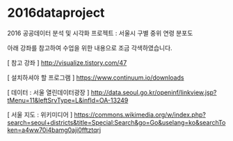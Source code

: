 # 2016dataproject
2016 공공데이터 분석 및 시각화 프로젝트 : 서울시 구별 중위 연령 분포도

아래 강좌를 참고하여 수업을 위한 내용으로 조금 각색하였습니다.

[ 참고 강좌 ]
http://visualize.tistory.com/47

[ 설치하셔야 할 프로그램 ]
https://www.continuum.io/downloads

[ 데이터 : 서울 열린데이터광장 ]
http://data.seoul.go.kr/openinf/linkview.jsp?tMenu=11&leftSrvType=L&infId=OA-13249

[ 서울 지도 : 위키미디어 ]
https://commons.wikimedia.org/w/index.php?search=seoul+districts&title=Special:Search&go=Go&uselang=ko&searchToken=a4ww70i4bamg0aji0fftztqrj
